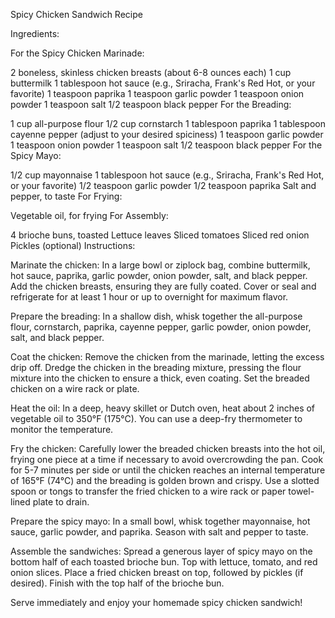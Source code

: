 Spicy Chicken Sandwich Recipe

Ingredients:

For the Spicy Chicken Marinade:

2 boneless, skinless chicken breasts (about 6-8 ounces each)
1 cup buttermilk
1 tablespoon hot sauce (e.g., Sriracha, Frank's Red Hot, or your favorite)
1 teaspoon paprika
1 teaspoon garlic powder
1 teaspoon onion powder
1 teaspoon salt
1/2 teaspoon black pepper
For the Breading:

1 cup all-purpose flour
1/2 cup cornstarch
1 tablespoon paprika
1 tablespoon cayenne pepper (adjust to your desired spiciness)
1 teaspoon garlic powder
1 teaspoon onion powder
1 teaspoon salt
1/2 teaspoon black pepper
For the Spicy Mayo:

1/2 cup mayonnaise
1 tablespoon hot sauce (e.g., Sriracha, Frank's Red Hot, or your favorite)
1/2 teaspoon garlic powder
1/2 teaspoon paprika
Salt and pepper, to taste
For Frying:

Vegetable oil, for frying
For Assembly:

4 brioche buns, toasted
Lettuce leaves
Sliced tomatoes
Sliced red onion
Pickles (optional)
Instructions:

Marinate the chicken: In a large bowl or ziplock bag, combine buttermilk, hot sauce, paprika, garlic powder, onion powder, salt, and black pepper. Add the chicken breasts, ensuring they are fully coated. Cover or seal and refrigerate for at least 1 hour or up to overnight for maximum flavor.

Prepare the breading: In a shallow dish, whisk together the all-purpose flour, cornstarch, paprika, cayenne pepper, garlic powder, onion powder, salt, and black pepper.

Coat the chicken: Remove the chicken from the marinade, letting the excess drip off. Dredge the chicken in the breading mixture, pressing the flour mixture into the chicken to ensure a thick, even coating. Set the breaded chicken on a wire rack or plate.

Heat the oil: In a deep, heavy skillet or Dutch oven, heat about 2 inches of vegetable oil to 350°F (175°C). You can use a deep-fry thermometer to monitor the temperature.

Fry the chicken: Carefully lower the breaded chicken breasts into the hot oil, frying one piece at a time if necessary to avoid overcrowding the pan. Cook for 5-7 minutes per side or until the chicken reaches an internal temperature of 165°F (74°C) and the breading is golden brown and crispy. Use a slotted spoon or tongs to transfer the fried chicken to a wire rack or paper towel-lined plate to drain.

Prepare the spicy mayo: In a small bowl, whisk together mayonnaise, hot sauce, garlic powder, and paprika. Season with salt and pepper to taste.

Assemble the sandwiches: Spread a generous layer of spicy mayo on the bottom half of each toasted brioche bun. Top with lettuce, tomato, and red onion slices. Place a fried chicken breast on top, followed by pickles (if desired). Finish with the top half of the brioche bun.

Serve immediately and enjoy your homemade spicy chicken sandwich!
